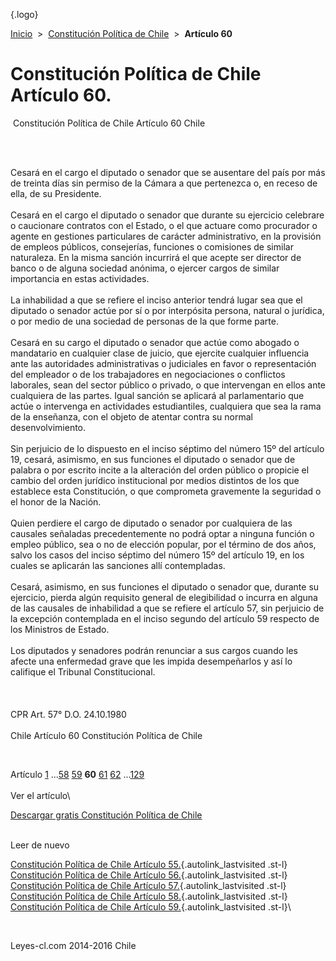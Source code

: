 <div class="wrapper">

[](/index.htm){.logo}
<div class="breadcrumbs">

[Inicio](/index.htm)  &gt;  [Constitución Política de
Chile](/constitucion_politica_de_chile.htm "Constitución Política de Chile")
 &gt;  **Artículo 60**

</div>

<div class="middle">

<div class="container">

Constitución Política de Chile\
Artículo 60.
===============================

<div id="goser">

</div>

﻿
Constitución Política de Chile Artículo 60 Chile

\
﻿
<div id="squareAds">

</div>

<div id="statya">

Cesará en el cargo el diputado o senador que se ausentare del país por
más de treinta días sin permiso de la Cámara a que pertenezca o, en
receso de ella, de su Presidente.\
\
Cesará en el cargo el diputado o senador que durante su ejercicio
celebrare o caucionare contratos con el Estado, o el que actuare como
procurador o agente en gestiones particulares de carácter
administrativo, en la provisión de empleos públicos, consejerías,
funciones o comisiones de similar naturaleza. En la misma sanción
incurrirá el que acepte ser director de banco o de alguna sociedad
anónima, o ejercer cargos de similar importancia en estas actividades.\
\
La inhabilidad a que se refiere el inciso anterior tendrá lugar sea que
el diputado o senador actúe por sí o por interpósita persona, natural o
jurídica, o por medio de una sociedad de personas de la que forme
parte.\
\
Cesará en su cargo el diputado o senador que actúe como abogado o
mandatario en cualquier clase de juicio, que ejercite cualquier
influencia ante las autoridades administrativas o judiciales en favor o
representación del empleador o de los trabajadores en negociaciones o
conflictos laborales, sean del sector público o privado, o que
intervengan en ellos ante cualquiera de las partes. Igual sanción se
aplicará al parlamentario que actúe o intervenga en actividades
estudiantiles, cualquiera que sea la rama de la enseñanza, con el objeto
de atentar contra su normal desenvolvimiento.\
\
Sin perjuicio de lo dispuesto en el inciso séptimo del número 15º del
artículo 19, cesará, asimismo, en sus funciones el diputado o senador
que de palabra o por escrito incite a la alteración del orden público o
propicie el cambio del orden jurídico institucional por medios distintos
de los que establece esta Constitución, o que comprometa gravemente la
seguridad o el honor de la Nación.\
\
Quien perdiere el cargo de diputado o senador por cualquiera de las
causales señaladas precedentemente no podrá optar a ninguna función o
empleo público, sea o no de elección popular, por el término de dos
años, salvo los casos del inciso séptimo del número 15º del artículo 19,
en los cuales se aplicarán las sanciones allí contempladas.\
\
Cesará, asimismo, en sus funciones el diputado o senador que, durante su
ejercicio, pierda algún requisito general de elegibilidad o incurra en
alguna de las causales de inhabilidad a que se refiere el artículo 57,
sin perjuicio de la excepción contemplada en el inciso segundo del
artículo 59 respecto de los Ministros de Estado.\
\
Los diputados y senadores podrán renunciar a sus cargos cuando les
afecte una enfermedad grave que les impida desempeñarlos y así lo
califique el Tribunal Constitucional.\
\
\
\
CPR Art. 57° D.O. 24.10.1980\
\
Chile Artículo 60 Constitución Política de Chile

</div>

﻿
<div id="ads1">

</div>

<div class="breadstat">

Artículo
[1](/constitucion_politica_de_chile/1.htm) ...[58](/constitucion_politica_de_chile/58.htm) [59](/constitucion_politica_de_chile/59.htm) **60** [61](/constitucion_politica_de_chile/61.htm) [62](/constitucion_politica_de_chile/62.htm) ...[129](/constitucion_politica_de_chile/129.htm) \
\
Ver el artículo\

</div>

[Descargar gratis Constitución Política de
Chile](/constitucion_politica_de_chile/download.htm "Descargar gratis Constitución Política de Chile")
﻿
<div style="clear: left">

</div>

\
Leer de nuevo

[Constitución Política de Chile Artículo
55.](/constitucion_politica_de_chile/55.htm){.autolink_lastvisited
.st-l} [Constitución Política de Chile Artículo
56.](/constitucion_politica_de_chile/56.htm){.autolink_lastvisited
.st-l} [Constitución Política de Chile Artículo
57.](/constitucion_politica_de_chile/57.htm){.autolink_lastvisited
.st-l} [Constitución Política de Chile Artículo
58.](/constitucion_politica_de_chile/58.htm){.autolink_lastvisited
.st-l} [Constitución Política de Chile Artículo
59.](/constitucion_politica_de_chile/59.htm){.autolink_lastvisited
.st-l}\

</div>

﻿
<div id="LeftAds">

</div>

</div>

Leyes-cl.com 2014-2016 Chile

</div>
